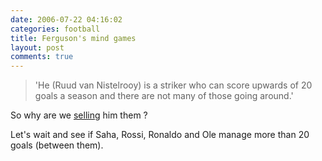 ```yaml
---
date: 2006-07-22 04:16:02
categories: football
title: Ferguson's mind games
layout: post
comments: true
---
```

> 'He (Ruud van Nistelrooy) is a striker who can score upwards of 20
> goals a season and there are not many of those going around.'

So why are we
[selling](http://news.bbc.co.uk/sport1/hi/football/teams/m/man_utd/5200112.stm)
him them ?

Let's wait and see if Saha, Rossi, Ronaldo and Ole manage more than 20
goals (between them).

